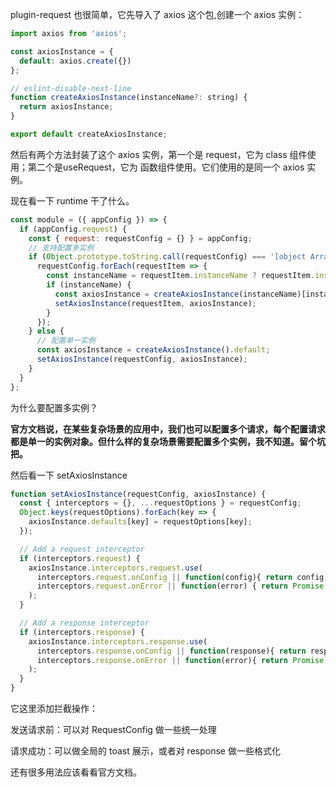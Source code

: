 plugin-request 也很简单，它先导入了 axios 这个包,创建一个 axios 实例：

```javascript
import axios from 'axios';

const axiosInstance = {
  default: axios.create({})
};

// eslint-disable-next-line
function createAxiosInstance(instanceName?: string) {
  return axiosInstance;
}

export default createAxiosInstance;

```

然后有两个方法封装了这个 axios 实例，第一个是 request，它为 class 组件使用；第二个是useRequest，它为 函数组件使用。它们使用的是同一个 axios 实例。

现在看一下 runtime 干了什么。

```javascript
const module = ({ appConfig }) => {
  if (appConfig.request) {
    const { request: requestConfig = {} } = appConfig;
    // 支持配置多实例
    if (Object.prototype.toString.call(requestConfig) === '[object Array]') {
      requestConfig.forEach(requestItem => {
        const instanceName = requestItem.instanceName ? requestItem.instanceName : 'default';
        if (instanceName) {
          const axiosInstance = createAxiosInstance(instanceName)[instanceName];
          setAxiosInstance(requestItem, axiosInstance);
        }
      });
    } else {
      // 配置单一实例
      const axiosInstance = createAxiosInstance().default;
      setAxiosInstance(requestConfig, axiosInstance);
    }
  }
};
```

为什么要配置多实例？

**官方文档说，在某些复杂场景的应用中，我们也可以配置多个请求，每个配置请求都是单一的实例对象。但什么样的复杂场景需要配置多个实例，我不知道。留个坑把。**

然后看一下 setAxiosInstance

```javascript
function setAxiosInstance(requestConfig, axiosInstance) {
  const { interceptors = {}, ...requestOptions } = requestConfig;
  Object.keys(requestOptions).forEach(key => {
    axiosInstance.defaults[key] = requestOptions[key];
  });

  // Add a request interceptor
  if (interceptors.request) {
    axiosInstance.interceptors.request.use(
      interceptors.request.onConfig || function(config){ return config; },
      interceptors.request.onError || function(error) { return Promise.reject(error); }
    );
  }

  // Add a response interceptor
  if (interceptors.response) {
    axiosInstance.interceptors.response.use(
      interceptors.response.onConfig || function(response){ return response; },
      interceptors.response.onError || function(error){ return Promise.reject(error); }
    );
  }
}
```

它这里添加拦截操作：

发送请求前：可以对 RequestConfig 做一些统一处理

请求成功：可以做全局的 toast 展示，或者对 response 做一些格式化

还有很多用法应该看看官方文档。
